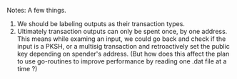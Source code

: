 Notes:
A few things.
1. We should be labeling outputs as their transaction types.
2. Ultimately transaction outputs can only be spent once, by one address. This means while examing an input, we could go back and check if the input is a PKSH, or a multisig transaction and retroactively set the public key depending on spender's address. (But how does this affect the plan to use go-routines to improve performance by reading one .dat file at a time ?)